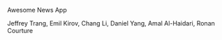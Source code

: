 Awesome News App

Jeffrey Trang, Emil Kirov, Chang Li, Daniel Yang, Amal Al-Haidari, Ronan Courture
